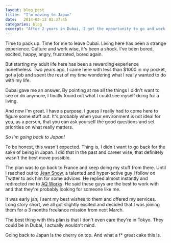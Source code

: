 ```yaml
---
layout: blog_post
title:  "I'm moving to Japan"
date:   2014-02-13 02:37:45
categories: blog
excerpt: "After 2 years in Dubai, I got the opportunity to go and work for an awesome design studio in central Tokyo called [AQ Works](www.aqworks.com). "I'm thrilled" would be an understatement.
---
```


Time to pack up. Time for me to leave Dubai. Living here has been a strange experience. Culture and work wise, it's been a shock. I've been bored, excited, happy, angry, frustrated, bored again. 

But starting my adult life here has been a rewarding experience nonetheless. Two years ago, I came here with less than $1000 in my pocket, got a job and spent the rest of my time wondering what I really wanted to do with my life. 

Dubai gave me an answer. By pointing at me all the things I didn't want to see or do anymore, I finally found out what I could see myself doing for a living. 

And now I'm great. I have a purpose. I guess I really had to come here to figure some stuff out. It's probably when your environment is not ideal for you, as a person, that you can ask yourself the good questions and set priorities on what really matters. 

*So I'm going back to Japan!*

To be honest, this wasn't expected. Thing is, I didn't want to go back for the sake of being in Japan. I did that in the past and career wise, that definitely wasn't the best move possible. 

The plan was to go back to France and keep doing my stuff from there. Until I reached out to [Jean Snow](http://jeansnow.net), a talented and hyper-active guy I follow on Twitter to ask him for some advices. He replied almost instantly and redirected me to [AQ Works](www.aqworks.com). He said these guys are the best to work with and that they're probably looking for someone like me. 

It was early jan; I sent my best wishes to them and offered my services. Long story short, we all got slightly excited and decided that I was joining them for a 3 months freelance mission from next March. 

The best thing with this plan is that I don't even care they're in Tokyo. They could be in Dubai, I actually wouldn't mind. 

Going back to Japan is the cherry on top. And what a f* great cake this is. 